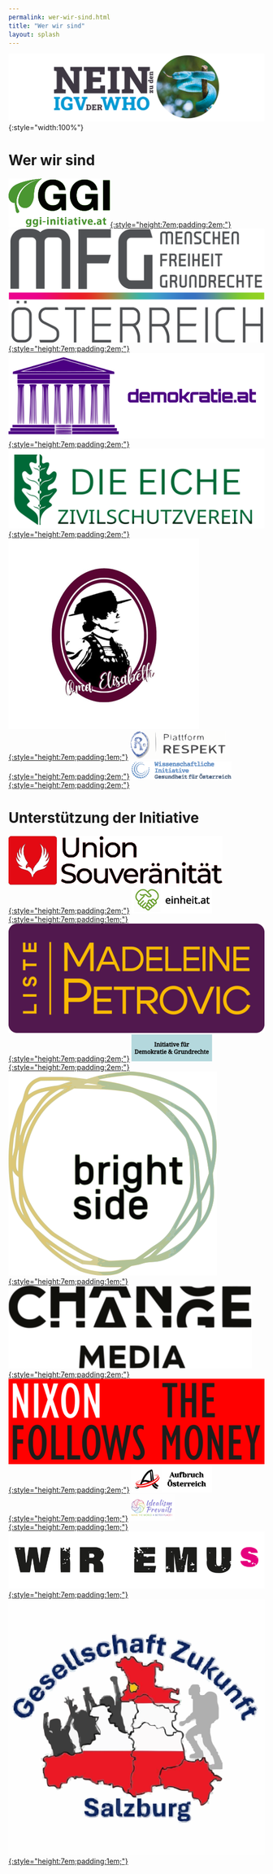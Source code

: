 ```yaml
---
permalink: wer-wir-sind.html
title: "Wer wir sind"
layout: splash
---
```


![Nein zu den IGV der WHO](/assets/images/neinzuigv-logo.png){:style="width:100%"}

# Wer wir sind

[![GGI](/assets/images/2025-10-05-GGI-Logo.svg){:style="height:7em;padding:2em;"}](https://ggi-initiative.at/)
[![MFG](/assets/images/2025-10-05-MFG-Logo.svg){:style="height:7em;padding:2em;"}](https://www.mfg-oe.at/)
[![Demokratie](/assets/images/2025-10-12-demokratie-logo.svg){:style="height:7em;padding:2em;"}](https://demokratie.at/)
[![Eiche](/assets/images/2025-10-13-Eiche.svg){:style="height:7em;padding:2em;"}](https://www.die-eiche.at/)
[![Oma](/assets/images/2025-10-14-Oma.svg){:style="height:7em;padding:1em;"}](https://www.albrecht-naturheilkunde.at/)
[![Respekt](/assets/images/2025-10-05-Respekt-Logo.svg){:style="height:7em;padding:2em;"}](https://respekt.plus/)
[![Gesundheit](/assets/images/2025-10-05-Gesundheit-Logo.svg){:style="height:7em;padding:2em;"}](https://www.gesundheit-oesterreich.at/)

# Unterstützung der Initiative

[![Souveränität](/assets/images/2025-10-05-Souveraenitaet-Logo.svg){:style="height:7em;padding:2em;"}](https://souveraenitaet.org/)
[![Einheit](/assets/images/2025-10-13-Einheit.svg){:style="height:7em;padding:1em;"}](https://einheit.at/)
[![Petrovic](/assets/images/2025-10-05-LMP-Logo.svg){:style="height:7em;padding:2em;"}](https://liste-petrovic.at/)
[![Demokratie und Grundrechte](/assets/images/2025-10-12-demokratie-grundrechte-logo.svg){:style="height:7em;padding:2em;"}](https://demokratieundgrundrechte.org/)
[![Brightside](/assets/images/2025-10-05-Brightside-Logo.svg){:style="height:7em;padding:1em;"}](https://www.brightside.at/)
[![Change](/assets/images/2025-10-05-Changemedia-Logo.svg){:style="height:7em;padding:2em;"}](https://changemedia.club/)
[![Nixon](/assets/images/2025-10-12-nixon-logo.svg){:style="height:7em;padding:2em;"}](https://www.nixonfollowsthemoney.com/)
[![Aufbruch](/assets/images/2025-10-12-Aufbruch.svg){:style="height:7em;padding:1em;"}](https://aufbruchoesterreich.at/)
[![Idealism](/assets/images/2025-10-15-Idealism.svg){:style="height:7em;padding:1em;"}](https://www.idealismprevails.at/)
[![EMUs](/assets/images/2025-10-15-EMUs.svg){:style="height:7em;padding:1em;"}](https://wir-emus.com/)
[![Gesellschaft Zukunft Salzburg](/assets/images/2025-10-23-G-Zukunft-Salzburg.svg){:style="height:7em;padding:1em;"}](https://www.facebook.com/gesellschaft.zukunft.salzburg/)

